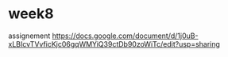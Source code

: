 # week8
assignement
https://docs.google.com/document/d/1j0uB-xLBIcvTVvficKjc06gqWMYiQ39ctDb90zoWiTc/edit?usp=sharing
